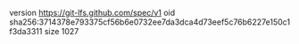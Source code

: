 version https://git-lfs.github.com/spec/v1
oid sha256:3714378e793375cf56b6e0732ee7da3dca4d73eef5c76b6227e150c1f3da3311
size 1027

